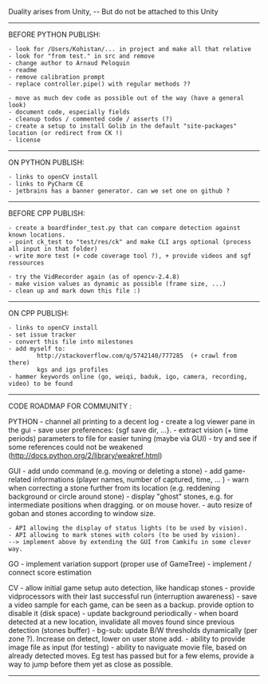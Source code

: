 
Duality arises from Unity, -- But do not be attached to this Unity

---------------------------------------------------------------------------------------------------

BEFORE PYTHON PUBLISH:

    - look for /Users/Kohistan/... in project and make all that relative
    - look for "from test." in src and remove
    - change author to Arnaud Peloquin
    - readme
    - remove calibration prompt
    - replace controller.pipe() with regular methods ??

    - move as much dev code as possible out of the way (have a general look)
    - document code, especially fields
    - cleanup todos / commented code / asserts (?)
    - create a setup to install Golib in the default "site-packages" location (or redirect from CK !)
    - license

---------------------------------------------------------------------------------------------------

ON PYTHON PUBLISH:

    - links to openCV install
    - links to PyCharm CE
    - jetbrains has a banner generator. can we set one on github ?

---------------------------------------------------------------------------------------------------

BEFORE CPP PUBLISH:

    - create a boardfinder_test.py that can compare detection against known locations.
    - point ck_test to "test/res/ck" and make CLI args optional (process all input in that folder)
    - write more test (+ code coverage tool ?), + provide videos and sgf ressources

    - try the VidRecorder again (as of opencv-2.4.8)
    - make vision values as dynamic as possible (frame size, ...)
    - clean up and mark down this file :)

---------------------------------------------------------------------------------------------------

ON CPP PUBLISH:

    - links to openCV install
    - set issue tracker
    - convert this file into milestones
    - add myself to:
            http://stackoverflow.com/q/5742140/777285  (+ crawl from there)
            kgs and igs profiles
    - hammer keywords online (go, weiqi, baduk, igo, camera, recording, video) to be found

---------------------------------------------------------------------------------------------------

CODE ROADMAP FOR COMMUNITY :

PYTHON
    - channel all printing to a decent log
    - create a log viewer pane in the gui
    - save user preferences: {sgf save dir, ...}.
    - extract vision (+ time periods) parameters to file for easier tuning (maybe via GUI)
    - try and see if some references could not be weakened  (http://docs.python.org/2/library/weakref.html)

GUI
    - add undo command (e.g. moving or deleting a stone)
    - add game-related informations (player names, number of captured, time, ... )
    - warn when correcting a stone further from its location (e.g. reddening background or circle around stone)
    - display "ghost" stones, e.g. for intermediate positions when dragging. or on mouse hover.
    - auto resize of goban and stones according to window size.

    - API allowing the display of status lights (to be used by vision).
    - API allowing to mark stones with colors (to be used by vision).
    --> implement above by extending the GUI from Camkifu in some clever way.

GO
    - implement variation support (proper use of GameTree)
    - implement / connect score estimation

CV
    - allow initial game setup auto detection, like handicap stones
    - provide vidprocessors with their last successful run (interruption awareness)
    - save a video sample for each game, can be seen as a backup. provide option to disable it (disk space)
    - update background periodically
    - when board detected at a new location, invalidate all moves found since previous detection (stones buffer)
    - bg-sub: update B/W thresholds dynamically (per zone ?). Increase on detect, lower on user stone add.
    - ability to provide image file as input (for testing)
    - ability to naviguate movie file, based on already detected moves. Eg test has passed but for a few elems, provide a way to jump before them yet as close as possible.

---------------------------------------------------------------------------------------------------

